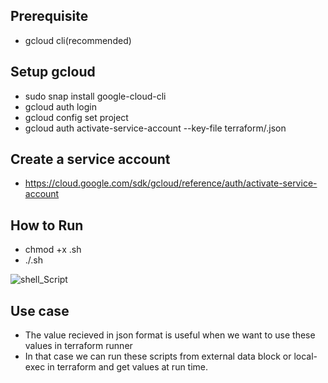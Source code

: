 ## Prerequisite

- gcloud cli(recommended)

## Setup gcloud

- sudo snap install google-cloud-cli
- gcloud auth login
- gcloud config set project <PROJECT-ID>
- gcloud auth activate-service-account --key-file terraform/<service-account-json-key>.json 

## Create a service account

- https://cloud.google.com/sdk/gcloud/reference/auth/activate-service-account

## How to Run

- chmod +x <script-name>.sh
- ./<script-name>.sh
  
![shell_Script](https://user-images.githubusercontent.com/76727343/166213934-8717a0de-cb8e-4b36-928d-bfc1c350aaf2.png)


## Use case
- The value recieved in json format is useful when we want to use these values in terraform runner
- In that case we can run these scripts from external data block or local-exec in terraform and get values at run time.
